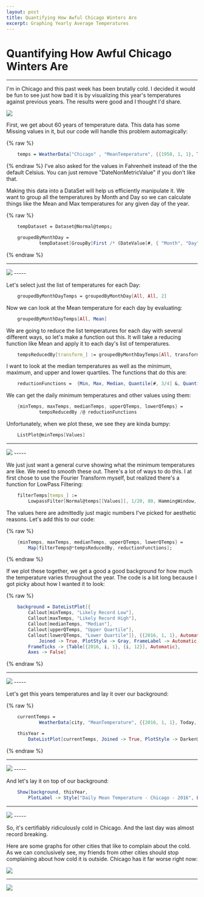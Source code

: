 ```yaml
---
layout: post
title: Quantifying How Awful Chicago Winters Are
excerpt: Graphing Yearly Average Temperatures
---
```


# Quantifying How Awful Chicago Winters Are
-----

I'm in Chicago and this past week has been brutally cold. I decided it would be fun to see just how bad it is by visualizing this year's temperatures against previous years. The results were good and I thought I'd share.

<img class="pure-img" src="{{ site.url }}/assets/ChicagoCold1.jpg">

First, we get about 60 years of temperature data. This data has some Missing values in it, but our code will handle this problem automagically:

{% raw %}
```Mathematica
	temps = WeatherData["Chicago" , "MeanTemperature", {{1950, 1, 1}, Today, "Day"},  "DateNonMetricValue"]
```
{% endraw %}
I've also asked for the values in Fahrenheit instead of the the default Celsius. You can just remove "DateNonMetricValue" if you don't like that.

Making this data into a DataSet will help us efficiently manipulate it. We want to group all the temperatures by Month and Day so we can calculate things like the Mean and Max temperatures for any given day of the year.

{% raw %}
```Mathematica
	tempDataset = Dataset@Normal@temps;

	groupedByMonthDay = 
    		tempDataset[GroupBy[First /* (DateValue[#, { "Month", "Day"}] &)]]
```
{% endraw %}

-----
<img class="pure-img" src="{{ site.url }}/assets/ChicagoCold2.png">
-----

Let's select just the list of temperatures for each Day:

```Mathematica
	groupedByMonthDayTemps = groupedByMonthDay[All, All, 2]
```

Now we can look at the Mean temperature for each day by evaluating:

```Mathematica
	groupedByMonthDayTemps[All, Mean]
```

We are going to reduce the list temperatures for each day with several different ways, so let's make a function out this. It will take a reducing function like Mean and apply it to each day's list of temperatures.

```Mathematica
	tempsReducedBy[transform_] := groupedByMonthDayTemps[All, transform];
```

I want to look at the median temperatures as well as the minimum, maximum, and upper and lower quartiles. The functions that do this are:

```Mathematica
	reductionFunctions =  {Min, Max, Median, Quantile[#, 3/4] &, Quantile[#, 1/4] &};
```
We can get the daily minimum temperatures and other values using them:

```Mathematica
 	{minTemps, maxTemps, medianTemps, upperQTemps, lowerQTemps} = 
      		tempsReducedBy /@ reductionFunctions
```

Unfortunately, when we plot these, we see they are kinda bumpy:

```Mathematica
	ListPlot@minTemps[Values]
```

-----
<img class="pure-img" src="{{ site.url }}/assets/ChicagoCold3.png">
-----

 We just just want a general curve showing what the minimum temperatures are like. We need to smooth these out. There's a lot of ways to do this. I at first chose to use the Fourier Transform myself, but realized there's a function for LowPass Filtering:

```Mathematica
	filterTemps[temps_] := 
 		LowpassFilter[Normal@temps[[Values]], 1/20, 80, HammingWindow, Padding -> "Periodic"]
```

The values here are admittedly just magic numbers I've picked for aesthetic reasons. Let's add this to our code:

{% raw %}
```Mathematica
	{minTemps, maxTemps, medianTemps, upperQTemps, lowerQTemps} = 
  		Map[filterTemps@*tempsReducedBy, reductionFunctions];
```
{% endraw %}

If we plot these together, we get a good a good background for how much the temperature varies throughout the year. The code is a bit long because I got picky about how I wanted it to look:

{% raw %}
```Mathematica
	background = DateListPlot[{
   		Callout[minTemps, "Likely Record Low"],
   		Callout[maxTemps, "Likely Record High"],
   		Callout[medianTemps, "Median"],
   		Callout[upperQTemps, "Upper Quartile"],
   		Callout[lowerQTemps, "Lower Quartile"]}, {{2016, 1, 1}, Automatic,  "Day"}, 
    		Joined -> True, PlotStyle -> Gray, FrameLabel -> Automatic,
   		FrameTicks -> {Table[{2016, i, 1}, {i, 12}], Automatic}, 
  		Axes -> False]
```
{% endraw %}

-----
<img class="pure-img" src="{{ site.url }}/assets/ChicagoCold3.png">
-----

Let's get this years temperatures and lay it over our background:

{% raw %}
```Mathematica
	currentTemps = 
    		WeatherData[city, "MeanTemperature", {{2016, 1, 1}, Today, "Day"}, "DateNonMetricValue"];

	thisYear = 
		DateListPlot[currentTemps, Joined -> True, PlotStyle -> Darker@Red]
```
{% endraw %}

-----
<img class="pure-img" src="{{ site.url }}/assets/ChicagoCold4.png">
-----

And let's lay it on top of our background:

```Mathematica
	Show[background, thisYear, 
		PlotLabel -> Style["Daily Mean Temperature - Chicago - 2016", Large, FontFamily -> "Times"]]
```

-----
<img class="pure-img" src="{{ site.url }}/assets/ChicagoCold5.png">
-----

So, it's certifiably ridiculously cold in Chicago. And the last day was almost record breaking.

Here are some graphs for other cities that like to complain about the cold. As we can conclusively see, my friends from other cities should stop complaining about how cold it is outside. Chicago has it far worse right now:

<img class="pure-img" src="{{ site.url }}/assets/ChicagoCold6.png">

-----

<img class="pure-img" src="{{ site.url }}/assets/ChicagoCold7.png">
